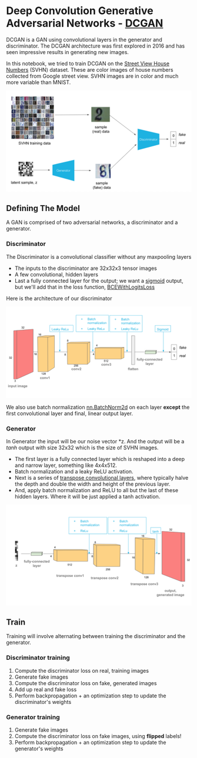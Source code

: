 # Deep Convolution Generative Adversarial Networks - [DCGAN](https://arxiv.org/pdf/1511.06434.pdf)

DCGAN is a GAN using convolutional layers in the generator and discriminator. The DCGAN architecture was first explored in 2016 and has seen impressive results in generating new images.

In this notebook, we tried to train DCGAN on the [Street View House Numbers](http://ufldl.stanford.edu/housenumbers/) (SVHN) dataset. These are color images of house numbers collected from Google street view. SVHN images are in color and much more variable than MNIST.

![SVHN](https://github.com/Shahrullo/GAN/blob/main/dcgan/assets/svhn_dcgan.png)


## Defining The Model
A GAN is comprised of two adversarial networks, a discriminator and a generator.

### Discriminator

The Discriminator is a convolutional classifier without any maxpooling layers

* The inputs to the discriminator are 32x32x3 tensor images
* A few convolutional, hidden layers
* Last a fully connected layer for the output; we want a [sigmoid](https://pytorch.org/docs/stable/nn.functional.html?highlight=sigmoid#torch.nn.functional.sigmoid) output, but we'll add that in the loss function, [BCEWithLogitsLoss](https://pytorch.org/docs/stable/generated/torch.nn.BCEWithLogitsLoss.html#torch.nn.BCEWithLogitsLoss)

Here is the architecture of our discriminator

![Discriminator](https://github.com/Shahrullo/GAN/blob/main/dcgan/assets/conv_discriminator.png)

We also use batch normalization [nn.BatchNorm2d](https://pytorch.org/docs/stable/nn.html#batchnorm2d) on each layer **except** the first convolutional layer and final, linear output layer.  

### Generator

In Generator the input will be our noise vector *z. And the output will be a $tanh$ output with size 32x32 which is the size of SVHN images.

* The first layer is a fully connected layer which is reshaped into a deep and narrow layer, something like 4x4x512.
* Batch normalization and a leaky ReLU activation.
* Next is a series of [transpose convolutional layers](https://pytorch.org/docs/stable/generated/torch.nn.ConvTranspose2d.html#torch.nn.ConvTranspose2d), where typically halve the depth and double the width and height of the previous layer.
* And, apply batch normalization and ReLU to all but the last of these hidden layers. Where it will be just applied a tanh activation.

![Generator](https://github.com/Shahrullo/GAN/blob/main/dcgan/assets/conv_generator.png)


## Train
Training will involve alternating between training the discriminator and the generator.

### Discriminator training
1. Compute the discriminator loss on real, training images
2. Generate fake images
3. Compute the discriminator loss on fake, generated images
4. Add up real and fake loss
5. Perform backpropagation + an optimization step to update the discriminator's weights

### Generator training
1. Generate fake images
2. Compute the discriminator loss on fake images, using **flipped** labels!
3. Perform backpropagation + an optimization step to update the generator's weights
